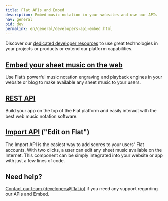 ```yaml
---
title: Flat APIs and Embed
description: Embed music notation in your websites and use our APIs
nav: general
pid: dev
permalink: en/general/developers-api-embed.html
---
```


Discover our [dedicated developer resources](https://flat.io/developers) to use great technologies in your projects or products or extend our platform capabilities.

## [Embed your sheet music on the web](https://flat.io/developers/embed)

Use Flat’s powerful music notation engraving and playback engines in your website or blog to make available any sheet music to your users.

## [REST API](https://flat.io/developers/docs/api/)

Build your app on the top of the Flat platform and easily interact with the best web music notation software.

## [Import API](https://flat.io/developers/docs/import/) ("Edit on Flat")

The Import API is the easiest way to add scores to your users’ Flat accounts. With two clicks, a user can edit any sheet music available on the Internet. This component can be simply integrated into your website or app with just a few lines of code.

## Need help?

[Contact our team (developers@flat.io)](mailto:developers@flat.io) if you need any support regarding our APIs and Embed.
